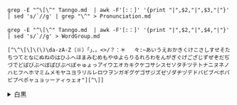 ```
grep -E "^\[\^" Tanngo.md  | awk -F'[:：]' '{print "|",$2,"|",$3,"|"}' | sed 's/`//g' | grep "\^" > Pronunciation.md

grep -E "^\[\^" Tanngo.md  | awk -F'[:：]' '{print "|",$2,"|",$4,"|"}' | sed 's/`//g' > WordGroup.md

[^\^\[\]\(\)\da-zA-Z（※）「」、。<>/？：＊ 　々:~あいうえおかきくけこさしすせそたちつてとなにぬねのはひふへほまみむめもやゆよらりるれろわをんがぎぐげござじずぜぞだぢづでどばびぶべぼぱぴぷぺぽゃゅょっアイウエオカキクケコサシスセソタチツテトナニヌネノハヒフヘホマミムメモヤユヨラリルレロワヲンガギグゲゴザジズゼゾダヂヅデドバビブベボパピプペポャュョッーァィゥェォ"][^\]]
```

<details>
<summary>白黒</summary>


コピー機：白黒1校10円　カラー50円、どなたでも利用可。

</details>